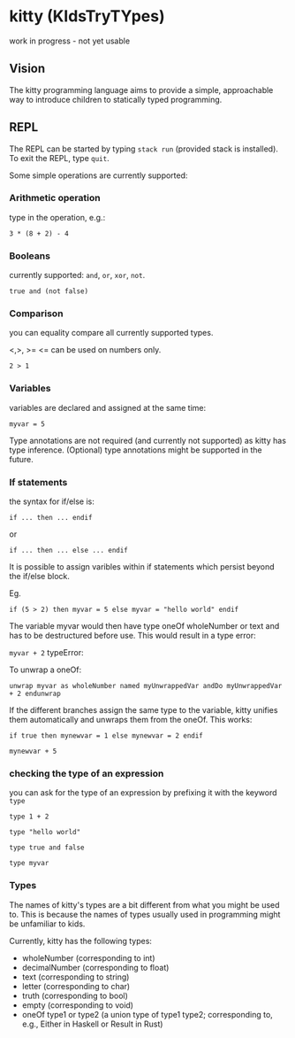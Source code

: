 # kitty (KIdsTryTYpes)

work in progress - not yet usable

## Vision
The kitty programming language aims to provide a simple, approachable way to introduce children to statically typed programming.

## REPL
The REPL can be started by typing `stack run` (provided stack is installed). To exit the REPL, type `quit`.

Some simple operations are currently supported:

### Arithmetic operation

type in the operation, e.g.:

`3 * (8 + 2) - 4`

### Booleans

currently supported: `and`, `or`, `xor`, `not`.

`true and (not false)`

### Comparison

you can equality compare all currently supported types.

<,>, >= <= can be used on numbers only.

`2 > 1`

### Variables

variables are declared and assigned at the same time:

`myvar = 5`

Type annotations are not required (and currently not supported) as kitty has type inference.
(Optional) type annotations might be supported in the future.

### If statements

the syntax for if/else is:

`if ... then ... endif` 

or

`if ... then ... else ... endif`

It is possible to assign varibles within if statements which persist beyond the if/else block.

Eg.

`if (5 > 2) then myvar = 5 else myvar = "hello world" endif`

The variable myvar would then have type oneOf wholeNumber or text and has to be destructured before use. This would result in a type error:

`myvar + 2`
typeError: 

To unwrap a oneOf:

`unwrap myvar as wholeNumber named myUnwrappedVar andDo myUnwrappedVar + 2 endunwrap`

If the different branches assign the same type to the variable, kitty unifies them automatically and unwraps them from the oneOf. This works:

`if true then mynewvar = 1 else mynewvar = 2 endif`

`mynewvar + 5`



### checking the type of an expression

you can ask for the type of an expression by prefixing it with the keyword `type`

`type 1 + 2`

`type "hello world"`

`type true and false`

`type myvar`


### Types
The names of kitty's types are a bit different from what you might be used to. This is because the names of types usually used in programming might be unfamiliar to kids.

Currently, kitty has the following types:
* wholeNumber (corresponding to int)
* decimalNumber (corresponding to float)
* text (corresponding to string)
* letter (corresponding to char)
* truth (corresponding to bool)
* empty (corresponding to void)
* oneOf type1 or type2 (a union type of type1 type2; corresponding to, e.g., Either in Haskell or Result in Rust)
